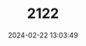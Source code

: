 ---
title: "2122"
category: "Dermanura anderseni"
draft: false
date: 2024-02-22 13:03:49
languages:
  German: ["Andersen-Fruchtvampir"]
  English: ["Andersen's Fruit-eating Bat"]
---